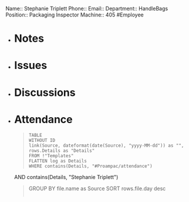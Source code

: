 Name:: Stephanie Triplett
Phone:: 
Email:: 
Department:: HandleBags
Position:: Packaging Inspector
Machine:: 405
#Employee
- # Notes
- # Issues
- # Discussions
- # Attendance
  
  > ```dataview
  > TABLE
  > WITHOUT ID
  > link(Source, dateformat(date(Source), "yyyy-MM-dd")) as "",
  > rows.Details as "Details"
  > FROM !"Templates"
  > FLATTEN log as Details
  > WHERE contains(Details, "#Proampac/attendance")
   AND contains(Details, "Stephanie Triplett")
  > GROUP BY file.name as Source
  > SORT rows.file.day desc
  > ```